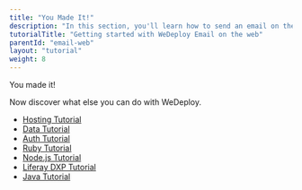 ```yaml
---
title: "You Made It!"
description: "In this section, you'll learn how to send an email on the web using the WeDeploy API Client."
tutorialTitle: "Getting started with WeDeploy Email on the web"
parentId: "email-web"
layout: "tutorial"
weight: 8
---
```


<div class="notfound">
	<div class="notfound-icon">
		<span class="icon-16-thumb-up"></span>
	</div>
	<p class="notfound-text">You made it!</p>
	<p>Now discover what else you can do with WeDeploy.</p>
	<ul class="checklist">
		<li><a href="/tutorials/hosting/get-started.html">Hosting Tutorial</a></li>
		<li><a href="/tutorials/data-web/get-started.html">Data Tutorial</a></li>
		<li><a href="/tutorials/auth-web/get-started.html">Auth Tutorial</a></li>
		<li><a href="/tutorials/ruby/get-started.html">Ruby Tutorial</a></li>
		<li><a href="/tutorials/nodejs/get-started.html">Node.js Tutorial</a></li>
		<li><a href="/tutorials/liferay-dxp/get-started.html">Liferay DXP Tutorial</a></li>
		<li><a href="/tutorials/java/get-started.html">Java Tutorial</a></li>
	</ul>
</div>
